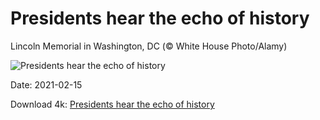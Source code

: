 # Presidents hear the echo of history

Lincoln Memorial in Washington, DC (© White House Photo/Alamy)

![Presidents hear the echo of history](https://bing.com/th?id=OHR.Lincoln50MoWA_EN-US4174714087_UHD.jpg&rf=LaDigue_UHD.jpg&pid=hp&w=1024&h=576)

Date: 2021-02-15

Download 4k: [Presidents hear the echo of history](https://bing.com/th?id=OHR.Lincoln50MoWA_EN-US4174714087_UHD.jpg&rf=LaDigue_UHD.jpg&pid=hp&w=3840&h=2160)

